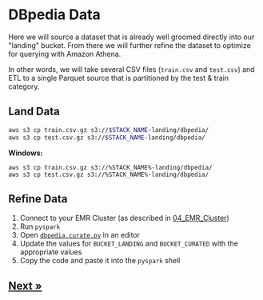 # DBpedia Data

Here we will source a dataset that is already well groomed directly into our "landing" bucket. From there we will further refine the dataset to optimize for querying with Amazon Athena.

In other words, we will take several CSV files (`train.csv` and `test.csv`) and ETL to a single Parquet source that is partitioned by the test & train category.

## Land Data

```bash
aws s3 cp train.csv.gz s3://$STACK_NAME-landing/dbpedia/
aws s3 cp test.csv.gz s3://$STACK_NAME-landing/dbpedia/
```

**Windows:**
```dos
aws s3 cp train.csv.gz s3://%STACK_NAME%-landing/dbpedia/
aws s3 cp test.csv.gz s3://%STACK_NAME%-landing/dbpedia/
```

## Refine Data

1. Connect to your EMR Cluster (as described in [04_EMR_Cluster](../02_EMR_Cluster/README.md))
2. Run `pyspark`
3. Open [`dbpedia.curate.py`](./dbpedia.curate.py) in an editor
4. Update the values for `BUCKET_LANDING` and `BUCKET_CURATED` with the appropriate values
5. Copy the code and paste it into the `pyspark` shell

## [Next »](../05_Terminate_EMR_Cluster/README.md)
